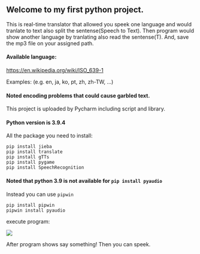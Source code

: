 Welcome to my first python project.
---

This is real-time translator that allowed you speek one language and would tranlate to text also split the sentense(Speech to Text). Then program would show another language by tranlating also read the sentense(T). And, save the mp3 file on your assigned path.

#### Available language:

https://en.wikipedia.org/wiki/ISO_639-1
		
Examples: (e.g. en, ja, ko, pt, zh, zh-TW, ...)


#### Noted encoding problems that could cause garbled text.

This project is uploaded by Pycharm including script and library.

#### Python version is 3.9.4

All the package you need to install:

	pip install jieba
	pip install translate
	pip install gTTs
	pip install pygame
	pip install SpeechRecognition
	
#### Noted that python 3.9 is not available for `pip install pyaudio`

Instead you can use `pipwin`

	pip install pipwin
	pipwin install pyaudio

execute program:

![](https://i.imgur.com/34sHa6S.png)


After program shows say something! Then you can speek.
